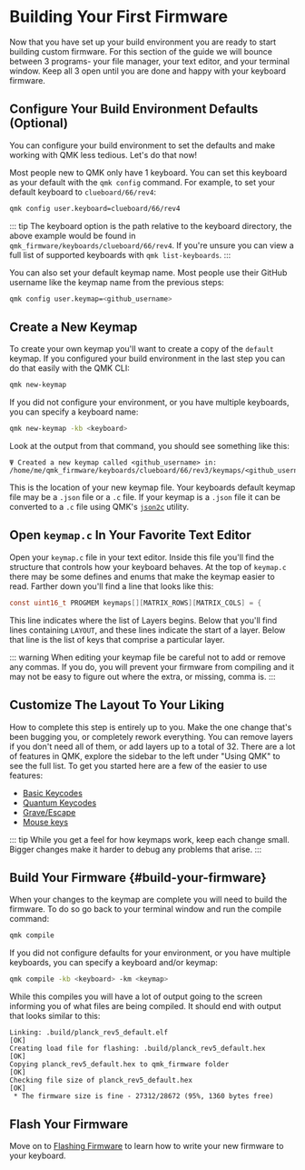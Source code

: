 # Building Your First Firmware

Now that you have set up your build environment you are ready to start building custom firmware. For this section of the guide we will bounce between 3 programs- your file manager, your text editor, and your terminal window. Keep all 3 open until you are done and happy with your keyboard firmware.

## Configure Your Build Environment Defaults (Optional)

You can configure your build environment to set the defaults and make working with QMK less tedious. Let's do that now!

Most people new to QMK only have 1 keyboard. You can set this keyboard as your default with the `qmk config` command. For example, to set your default keyboard to `clueboard/66/rev4`:

```sh
qmk config user.keyboard=clueboard/66/rev4
```

::: tip
The keyboard option is the path relative to the keyboard directory, the above example would be found in `qmk_firmware/keyboards/clueboard/66/rev4`. If you're unsure you can view a full list of supported keyboards with `qmk list-keyboards`.
:::

You can also set your default keymap name. Most people use their GitHub username like the keymap name from the previous steps:

```sh
qmk config user.keymap=<github_username>
```

## Create a New Keymap

To create your own keymap you'll want to create a copy of the `default` keymap. If you configured your build environment in the last step you can do that easily with the QMK CLI:

```sh
qmk new-keymap
```

If you did not configure your environment, or you have multiple keyboards, you can specify a keyboard name:

```sh
qmk new-keymap -kb <keyboard>
```

Look at the output from that command, you should see something like this:

```
Ψ Created a new keymap called <github_username> in: /home/me/qmk_firmware/keyboards/clueboard/66/rev3/keymaps/<github_username>.
```

This is the location of your new keymap file. Your keyboards default keymap file may be a `.json` file or a `.c` file.  If your keymap is a `.json` file it can be converted to a `.c` file using QMK's [`json2c`](cli_commands#qmk-json2c) utility. 

## Open `keymap.c` In Your Favorite Text Editor

Open your `keymap.c` file in your text editor. Inside this file you'll find the structure that controls how your keyboard behaves. At the top of `keymap.c` there may be some defines and enums that make the keymap easier to read. Farther down you'll find a line that looks like this:

```c
const uint16_t PROGMEM keymaps[][MATRIX_ROWS][MATRIX_COLS] = {
```

This line indicates where the list of Layers begins. Below that you'll find lines containing `LAYOUT`, and these lines indicate the start of a layer. Below that line is the list of keys that comprise a particular layer.

::: warning
When editing your keymap file be careful not to add or remove any commas. If you do, you will prevent your firmware from compiling and it may not be easy to figure out where the extra, or missing, comma is.
:::

## Customize The Layout To Your Liking

How to complete this step is entirely up to you. Make the one change that's been bugging you, or completely rework everything. You can remove layers if you don't need all of them, or add layers up to a total of 32. There are a lot of features in QMK, explore the sidebar to the left under "Using QMK" to see the full list. To get you started here are a few of the easier to use features:

* [Basic Keycodes](keycodes_basic)
* [Quantum Keycodes](quantum_keycodes)
* [Grave/Escape](features/grave_esc)
* [Mouse keys](features/mouse_keys)

::: tip
While you get a feel for how keymaps work, keep each change small. Bigger changes make it harder to debug any problems that arise.
:::

## Build Your Firmware {#build-your-firmware}

When your changes to the keymap are complete you will need to build the firmware. To do so go back to your terminal window and run the compile command:

```sh
qmk compile
```

If you did not configure defaults for your environment, or you have multiple keyboards, you can specify a keyboard and/or keymap:

```sh
qmk compile -kb <keyboard> -km <keymap>
```

While this compiles you will have a lot of output going to the screen informing you of what files are being compiled. It should end with output that looks similar to this:

```
Linking: .build/planck_rev5_default.elf                                                             [OK]
Creating load file for flashing: .build/planck_rev5_default.hex                                     [OK]
Copying planck_rev5_default.hex to qmk_firmware folder                                              [OK]
Checking file size of planck_rev5_default.hex                                                       [OK]
 * The firmware size is fine - 27312/28672 (95%, 1360 bytes free)
```

## Flash Your Firmware

Move on to [Flashing Firmware](newbs_flashing) to learn how to write your new firmware to your keyboard.
